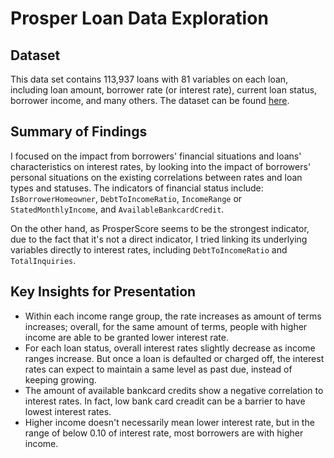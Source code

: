# Prosper Loan Data Exploration

## Dataset
This data set contains 113,937 loans with 81 variables on each loan, including loan amount, borrower rate (or interest rate), current loan status, borrower income, and many others. The dataset can be found [here](https://s3.amazonaws.com/udacity-hosted-downloads/ud651/prosperLoanData.csv).


## Summary of Findings 
I focused on the impact from borrowers' financial situations and loans' characteristics on interest rates, by looking into the impact of borrowers' personal situations on the existing correlations between rates and loan types and statuses. The indicators of financial status include: `IsBorrowerHomeowner`, `DebtToIncomeRatio`, `IncomeRange` or `StatedMonthlyIncome`, and `AvailableBankcardCredit`.

On the other hand, as ProsperScore seems to be the strongest indicator, due to the fact that it's not a direct indicator, I tried linking its underlying variables directly to interest rates, including `DebtToIncomeRatio` and `TotalInquiries`. 


## Key Insights for Presentation 
- Within each income range group, the rate increases as amount of terms increases; overall, for the same amount of terms, people with higher income are able to be granted lower interest rate. 
- For each loan status, overall interest rates slightly decrease as income ranges increase. But once a loan is defaulted or charged off, the interest rates can expect to maintain a same level as past due, instead of keeping growing.
- The amount of available bankcard credits show a negative correlation to interest rates. In fact, low bank card creadit can be a barrier to have lowest interest rates. 
- Higher income doesn't necessarily mean lower interest rate, but in the range of below 0.10 of interest rate, most borrowers are with higher income.
